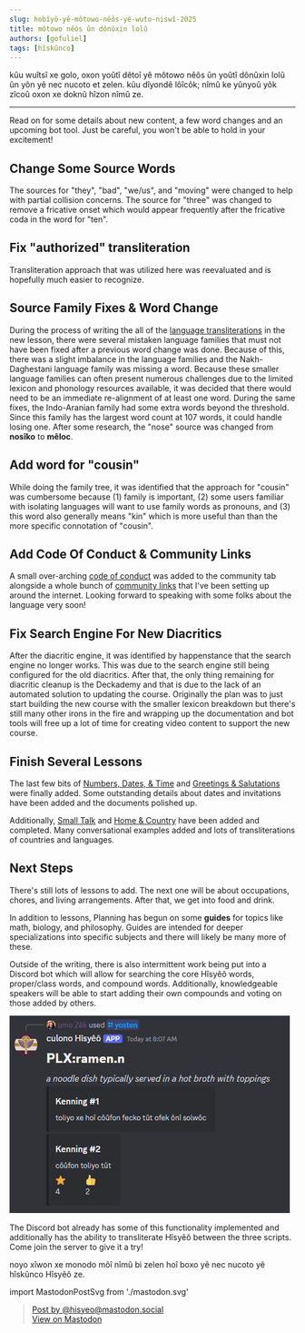 ```yaml
---
slug: hobîyô-yê-môtowo-nêôs-yê-wuto-niswî-2025
title: môtowo nêôs ûn dônûxin lolû
authors: [gofuliel]
tags: [hîskûnco]
---
```


kûu wuîtsî xe golo, oxon yoûtî dêtoî yê môtowo nêôs ûn yoûtî dônûxin lolû ûn yôn
yê nec nucoto et zelen. kûu dîyondê lôîcôk; nîmû ke yûnyoû yôk zîcoû oxon xe
doknû hîzon nîmû ze.

---

Read on for some details about new content, a few word changes and an upcoming
bot tool. Just be careful, you won't be able to hold in your excitement!

<!-- truncate -->

## Change Some Source Words

The sources for "they", "bad", "we/us", and "moving" were changed to help with
partial collision concerns. The source for "three" was changed to remove a
fricative onset which would appear frequently after the fricative coda in the
word for "ten".

## Fix "authorized" transliteration

Transliteration approach that was utilized here was reevaluated and is hopefully
much easier to recognize.

## Source Family Fixes & Word Change

During the process of writing the all of the [language
transliterations](/docs/lessons/home-and-country#languages) in the new lesson,
there were several mistaken language families that must not have been fixed
after a previous word change was done. Because of this, there was a slight
imbalance in the language families and the Nakh-Daghestani language family was
missing a word. Because these smaller language families can often present
numerous challenges due to the limited lexicon and phonology resources
available, it was decided that there would need to be an immediate re-alignment
of at least one word. During the same fixes, the Indo-Aranian family had some
extra words beyond the threshold. Since this family has the largest word count
at 107 words, it could handle losing one. After some research, the "nose" source
was changed from **nosîko** to **mêloc**.

## Add word for "cousin"

While doing the family tree, it was identified that the approach for "cousin"
was cumbersome because (1) family is important, (2) some users familiar with
isolating languages will want to use family words as pronouns, and (3) this word
also generally means "kin" which is more useful than than the more specific
connotation of "cousin".

## Add Code Of Conduct & Community Links

A small over-arching [code of conduct](/docs/community#expectations) was added
to the community tab alongside a whole bunch of [community
links](/docs/community#how-can-i-join-the-community) that I've been setting up
around the internet. Looking forward to speaking with some folks about the
language very soon!

## Fix Search Engine For New Diacritics

After the diacritic engine, it was identified by happenstance that the search
engine no longer works. This was due to the search engine still being configured
for the old diacritics. After that, the only thing remaining for diacritic
cleanup is the Deckademy and that is due to the lack of an automated solution to
updating the course. Originally the plan was to just start building the new
course with the smaller lexicon breakdown but there's still many other irons in
the fire and wrapping up the documentation and bot tools will free up a lot of
time for creating video content to support the new course.

## Finish Several Lessons

The last few bits of [Numbers, Dates, & Time](/docs/lessons/numbers-dates-time)
and [Greetings & Salutations](/docs/lessons/greetings-salutations) were finally
added. Some outstanding details about dates and invitations have been added and
the documents polished up. 

Additionally, [Small Talk](/docs/lessons/small-talk) and [Home &
Country](/docs/lessons/home-and-country) have been added and completed. Many
conversational examples added and lots of transliterations of countries and
languages.

## Next Steps

There's still lots of lessons to add. The next one will be about occupations,
chores, and living arrangements. After that, we get into food and drink.

In addition to lessons, Planning has begun on some **guides** for topics like
math, biology, and philosophy. Guides are intended for deeper specializations
into specific subjects and there will likely be many more of these.

Outside of the writing, there is also intermittent work being put into a Discord
bot which will allow for searching the core Hîsyêô words, proper/class words,
and compound words. Additionally, knowledgeable speakers will be able to start
adding their own compounds and voting on those added by others.

![toswîl yê yôn onô fos li dukwêlit ofek dûi numûno yê lolû zomo](./kenning_example.png)

The Discord bot already has some of this functionality implemented and
additionally has the ability to transliterate Hîsyêô between the three scripts.
Come join the server to give it a try!

noyo xîwon xe monodo môî nîmû bi zelen hoî boxo yê nec nucoto yê hîskûnco Hîsyêô ze.

import MastodonPostSvg from './mastodon.svg'

<blockquote class="mastodon-embed"
            data-embed-url="https://mastodon.social/@hisyeo/114215391370015766/embed"
            style={{
                background: "#FCF8FF",
                "border-radius": "8px", border: "1px solid #C9C4DA", margin: 0,
                "max-width": "540px", "min-width": "270px", overflow: "hidden", padding: 0}}>
    <a href="https://mastodon.social/@hisyeo/114215391370015766"
       target="_blank"
       style={{
            "align-items": "center",
            color: "#1C1A25",
            display: "flex",
            "flex-direction": "column",
            "font-family": "system-ui, -apple-system, BlinkMacSystemFont, 'Segoe UI', Oxygen, Ubuntu, Cantarell, 'Fira Sans', 'Droid Sans', 'Helvetica Neue', Roboto, sans-serif",
            "font-size": "14px",
            "justify-content": "center", "letter-spacing": "0.25px", "line-height": "20px", "padding": "24px", "text-decoration": "none"}}>
        <MastodonPostSvg />
        <div style={{color: "#787588", "margin-top": "16px"}}>Post by @hisyeo@mastodon.social</div>
        <div style={{"font-weight": 500}}>View on Mastodon</div>
    </a>
</blockquote>
<script data-allowed-prefixes="https://mastodon.social/" async src="https://mastodon.social/embed.js"></script>